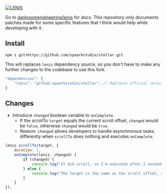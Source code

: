 [![LENIS](https://assets.darkroom.engineering/lenis/header.png)](https://github.com/darkroomengineering/lenis)

Go to [darkroomengineering/lenis](https://github.com/darkroomengineering/lenis) for docs. This repository only documents patches made for some specific features that I think would help while developing with it.

## Install
```
npm i git+https://github.com/spaarkstudio/stellar.git
```
This will replaces `lenis` dependency source, so you don't have to make any further changes to the codebase to use this fork.
```js
"dependencies": {
    "lenis": "github:spaarkstudio/stellar", // Replaces official version.
}
```

## Changes
- Introduce `changed` boolean variable to `onComplete`.
    - If the scrollTo `target` equals the current scroll offset, `changed` would be `false`, otherwise `changed` would be `true`.
    - Reason: `changed` allows developers to handle asynchronous tasks differently when `scrollTo` does nothing and executes `onComplete`.
```js
lenis.scrollTo(target, {
    duration: 2,
    onComplete(lenis, changed) {
        if (changed) {
            console.log("It did scroll, so I'm executed after 2 seconds.");
        } else {
            console.log("The target is the same as the scroll offset, so I'm executed immediately.");
        }
    }
});
```

